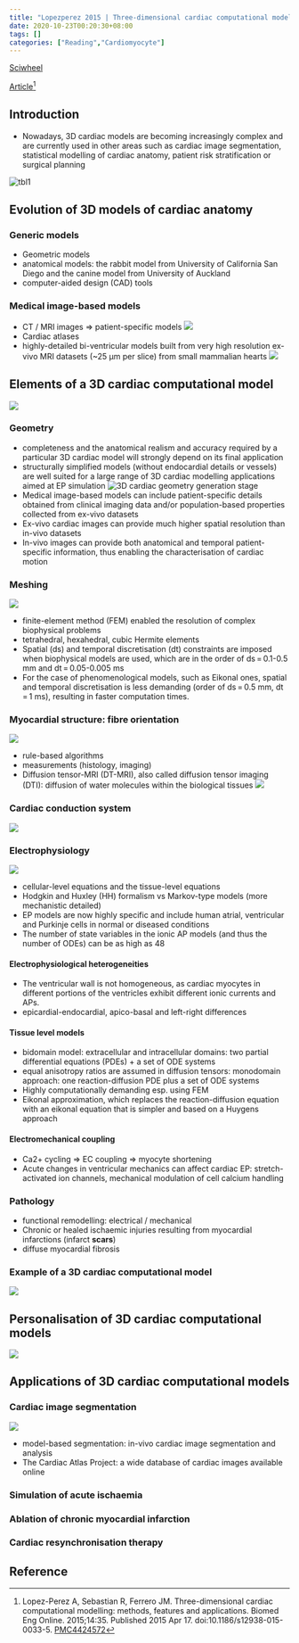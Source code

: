 ```yaml
---
title: "Lopezperez 2015 | Three-dimensional cardiac computational modelling: methods, features and applications"
date: 2020-10-23T00:20:30+08:00
tags: []
categories: ["Reading","Cardiomyocyte"]
---
```


[Sciwheel](https://sciwheel.com/work/#/items/3609994)

[Article](https://www.ncbi.nlm.nih.gov/pmc/articles/PMC4424572/)[^Lopez-Perez2015]

<!--more-->


## Introduction
* Nowadays, 3D cardiac models are becoming increasingly complex and are currently used in other areas such as cardiac image segmentation, statistical modelling of cardiac anatomy, patient risk stratification or surgical planning

![tbl1](https://user-images.githubusercontent.com/40054455/86703723-bf6c2200-c046-11ea-9c08-7b7a846db893.png)

## Evolution of 3D models of cardiac anatomy
### Generic models
* Geometric models
* anatomical models: the rabbit model from University of California San Diego and the canine model from University of Auckland
* computer-aided design (CAD) tools
### Medical image-based models
* CT / MRI images => patient-specific models
![](https://media.springernature.com/lw785/springer-static/image/art%3A10.1186%2Fs12938-015-0033-5/MediaObjects/12938_2015_33_Fig1_HTML.gif)
* Cardiac atlases
* highly-detailed bi-ventricular models built from very high resolution ex-vivo MRI datasets (~25 μm per slice) from small mammalian hearts
![](https://media.springernature.com/lw785/springer-static/image/art%3A10.1186%2Fs12938-015-0033-5/MediaObjects/12938_2015_33_Fig2_HTML.gif)

## Elements of a 3D cardiac computational model
![](https://media.springernature.com/lw785/springer-static/image/art%3A10.1186%2Fs12938-015-0033-5/MediaObjects/12938_2015_33_Fig3_HTML.gif)
### Geometry
* completeness and the anatomical realism and accuracy required by a particular 3D cardiac model will strongly depend on its final application
* structurally simplified models (without endocardial details or vessels) are well suited for a large range of 3D cardiac modelling applications aimed at EP simulation
![](https://media.springernature.com/lw785/springer-static/image/art%3A10.1186%2Fs12938-015-0033-5/MediaObjects/12938_2015_33_Fig4_HTML.gif "3D cardiac geometry generation stage")
* Medical image-based models can include patient-specific details obtained from clinical imaging data and/or population-based properties collected from ex-vivo datasets
* Ex-vivo cardiac images can provide much higher spatial resolution than in-vivo datasets
* In-vivo images can provide both anatomical and temporal patient-specific information, thus enabling the characterisation of cardiac motion
### Meshing
![](https://media.springernature.com/lw785/springer-static/image/art%3A10.1186%2Fs12938-015-0033-5/MediaObjects/12938_2015_33_Fig5_HTML.gif)
* finite-element method (FEM) enabled the resolution of complex biophysical problems
* tetrahedral, hexahedral, cubic Hermite elements
* Spatial (ds) and temporal discretisation (dt) constraints are imposed when biophysical models are used, which are in the order of ds = 0.1-0.5 mm and dt = 0.05-0.005 ms
* For the case of phenomenological models, such as Eikonal ones, spatial and temporal discretisation is less demanding (order of ds = 0.5 mm, dt = 1 ms), resulting in faster computation times.
### Myocardial structure: fibre orientation
![](https://media.springernature.com/lw785/springer-static/image/art%3A10.1186%2Fs12938-015-0033-5/MediaObjects/12938_2015_33_Fig6_HTML.gif)
* rule-based algorithms
* measurements (histology, imaging)
* Diffusion tensor-MRI (DT-MRI), also called diffusion tensor imaging (DTI):  diffusion of water molecules within the biological tissues
![](https://media.springernature.com/lw785/springer-static/image/art%3A10.1186%2Fs12938-015-0033-5/MediaObjects/12938_2015_33_Fig7_HTML.gif)
### Cardiac conduction system
![](https://media.springernature.com/lw785/springer-static/image/art%3A10.1186%2Fs12938-015-0033-5/MediaObjects/12938_2015_33_Fig8_HTML.gif)
### Electrophysiology
![](https://media.springernature.com/lw785/springer-static/image/art%3A10.1186%2Fs12938-015-0033-5/MediaObjects/12938_2015_33_Fig9_HTML.gif)
* cellular-level equations and the tissue-level equations
* Hodgkin and Huxley (HH) formalism vs Markov-type models (more mechanistic detailed)
* EP models are now highly specific and include human atrial, ventricular and Purkinje cells in normal or diseased conditions
* The number of state variables in the ionic AP models (and thus the number of ODEs) can be as high as 48
#### Electrophysiological heterogeneities
* The ventricular wall is not homogeneous, as cardiac myocytes in different portions of the ventricles exhibit different ionic currents and APs.
* epicardial-endocardial, apico-basal and left-right differences
#### Tissue level models
* bidomain model: extracellular and intracellular domains: two partial differential equations (PDEs) + a set of ODE systems
* equal anisotropy ratios are assumed in diffusion tensors: monodomain approach: one reaction-diffusion PDE plus a set of ODE systems
* Highly computationally demanding esp. using FEM
* Eikonal approximation, which replaces the reaction-diffusion equation with an eikonal equation that is simpler and based on a Huygens approach
#### Electromechanical coupling
* Ca2+ cycling => EC coupling => myocyte shortening
* Acute changes in ventricular mechanics can affect cardiac EP: stretch-activated ion channels, mechanical modulation of cell calcium handling
### Pathology
* functional remodelling: electrical / mechanical
* Chronic or healed ischaemic injuries resulting from myocardial infarctions (infarct **scars**)
* diffuse myocardial fibrosis
### Example of a 3D cardiac computational model
![](https://media.springernature.com/lw785/springer-static/image/art%3A10.1186%2Fs12938-015-0033-5/MediaObjects/12938_2015_33_Fig10_HTML.gif)
## Personalisation of 3D cardiac computational models
![](tbl1.png)
## Applications of 3D cardiac computational models
### Cardiac image segmentation
![](https://media.springernature.com/lw785/springer-static/image/art%3A10.1186%2Fs12938-015-0033-5/MediaObjects/12938_2015_33_Fig11_HTML.gif)
* model-based segmentation: in-vivo cardiac image segmentation and analysis
* The Cardiac Atlas Project: a wide database of cardiac images available online
### Simulation of acute ischaemia
### Ablation of chronic myocardial infarction
### Cardiac resynchronisation therapy
## Reference
[^Lopez-Perez2015]: Lopez-Perez A, Sebastian R, Ferrero JM. Three-dimensional cardiac computational modelling: methods, features and applications. Biomed Eng Online. 2015;14:35. Published 2015 Apr 17. doi:10.1186/s12938-015-0033-5. [PMC4424572](https://www.ncbi.nlm.nih.gov/pmc/articles/PMC4424572/)
